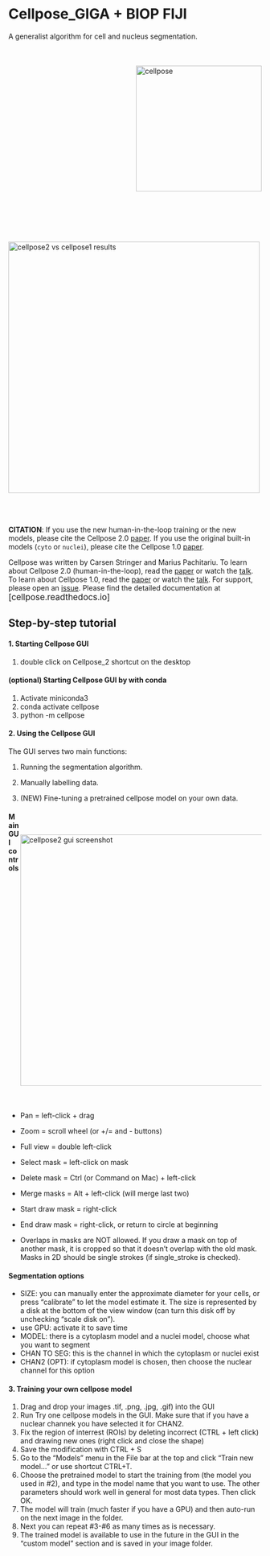 # Cellpose_GIGA + BIOP FIJI
A generalist algorithm for cell and nucleus segmentation. 
<img src="https://raw.githubusercontent.com/kevinjohncutler/cellpose/master/cellpose/logo/logo.png?raw=True" width="250" title="cellpose" alt="cellpose" align="right" vspace = "50">
<img src="https://www.cellpose.org/static/images/cellpose2.gif" width="500" title="cellpose2" alt="cellpose2 vs cellpose1 results" align="center" vspace = "50">

**CITATION**: If you use the new human-in-the-loop training or the new models, please cite the Cellpose 2.0 [paper](https://www.biorxiv.org/content/10.1101/2022.04.01.486764v1). If you use the original built-in models (`cyto` or `nuclei`), please cite the Cellpose 1.0 [paper](https://t.co/kBMXmPp3Yn?amp=1).

Cellpose was written by Carsen Stringer and Marius Pachitariu. To learn about Cellpose 2.0 (human-in-the-loop), read the [paper](https://www.biorxiv.org/content/10.1101/2022.04.01.486764v1) or watch the [talk](https://www.youtube.com/watch?v=3ydtAhfq6H0). To learn about Cellpose 1.0, read the [paper](https://t.co/kBMXmPp3Yn?amp=1) or watch the [talk](https://t.co/JChCsTD0SK?amp=1). For support, please open an [issue](https://github.com/MouseLand/cellpose/issues).  Please find the detailed documentation at <span style="font-size:larger;">[cellpose.readthedocs.io]

## Step-by-step tutorial
#### 1. Starting Cellpose GUI
1. double click on Cellpose_2 shortcut on the desktop

#### (optional) Starting Cellpose GUI by with conda
1. Activate miniconda3
2. conda activate cellpose
3. python -m cellpose

#### 2. Using the Cellpose GUI

The GUI serves two main functions:
1. Running the segmentation algorithm.
2. Manually labelling data.
3. (NEW) Fine-tuning a pretrained cellpose model on your own data.

    <img src="https://www.cellpose.org/static/images/cellpose_gui.png" width="500" title="cellpose2 gui screenshot" alt="cellpose2 gui screenshot" align="right" vspace = "50">
#### Main GUI controls
  
- Pan = left-click + drag
  
- Zoom = scroll wheel (or +/= and - buttons)
  
- Full view = double left-click
  
- Select mask = left-click on mask
  
- Delete mask = Ctrl (or Command on Mac) + left-click
  
- Merge masks = Alt + left-click (will merge last two)
  
- Start draw mask = right-click
  
- End draw mask = right-click, or return to circle at beginning

  

- Overlaps in masks are NOT allowed. If you draw a mask on top of another mask, it is cropped so that it doesn’t overlap with the old mask. Masks in 2D should be single strokes (if single_stroke is checked).
  
#### Segmentation options
- SIZE: you can manually enter the approximate diameter for your cells, or press “calibrate” to let the model estimate it. The size is represented by a disk at the bottom of the view window (can turn this disk off by unchecking “scale disk on”).
- use GPU: activate it to save time
- MODEL: there is a cytoplasm model and a nuclei model, choose what you want to segment
- CHAN TO SEG: this is the channel in which the cytoplasm or nuclei exist
- CHAN2 (OPT): if cytoplasm model is chosen, then choose the nuclear channel for this option

#### 3. Training your own cellpose model
1. Drag and drop your images .tif, .png, .jpg, .gif) into the GUI
2. Run Try one cellpose models in the GUI. Make sure that if you have a nuclear channek you have selected it for CHAN2.
3. Fix the region of interrest (ROIs) by deleting incorrect (CTRL + left click) and drawing new ones (right click and close the shape)
4. Save the modification with CTRL + S
5. Go to the “Models” menu in the File bar at the top and click “Train new model…” or use shortcut CTRL+T.
6. Choose the pretrained model to start the training from (the model you used in #2), and type in the model name that you want to use. The other parameters should work well in general for most data types. Then click OK.
7. The model will train (much faster if you have a GPU) and then auto-run on the next image in the folder. 
8. Next you can repeat #3-#6 as many times as is necessary.
9. The trained model is available to use in the future in the GUI in the “custom model” section and is saved in your image folder.
  
 

